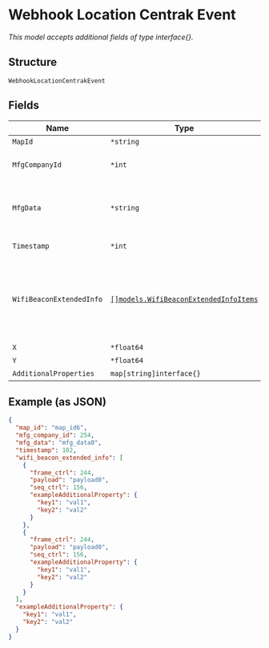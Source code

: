 
# Webhook Location Centrak Event

*This model accepts additional fields of type interface{}.*

## Structure

`WebhookLocationCentrakEvent`

## Fields

| Name | Type | Tags | Description |
|  --- | --- | --- | --- |
| `MapId` | `*string` | Optional | map id |
| `MfgCompanyId` | `*int` | Optional | optional, BLE manufacturing company ID |
| `MfgData` | `*string` | Optional | optional, BLE manufacturing data in hex byte-string format (i.e. “112233AABBCC”) |
| `Timestamp` | `*int` | Optional | timestamp of the event, epoch |
| `WifiBeaconExtendedInfo` | [`[]models.WifiBeaconExtendedInfoItems`](../../doc/models/wifi-beacon-extended-info-items.md) | Optional | optional, list of extended beacon info packets heard from the client, frame and sequence control included with the payload |
| `X` | `*float64` | Optional | x, in meter |
| `Y` | `*float64` | Optional | y, in meter |
| `AdditionalProperties` | `map[string]interface{}` | Optional | - |

## Example (as JSON)

```json
{
  "map_id": "map_id6",
  "mfg_company_id": 254,
  "mfg_data": "mfg_data0",
  "timestamp": 102,
  "wifi_beacon_extended_info": [
    {
      "frame_ctrl": 244,
      "payload": "payload0",
      "seq_ctrl": 156,
      "exampleAdditionalProperty": {
        "key1": "val1",
        "key2": "val2"
      }
    },
    {
      "frame_ctrl": 244,
      "payload": "payload0",
      "seq_ctrl": 156,
      "exampleAdditionalProperty": {
        "key1": "val1",
        "key2": "val2"
      }
    }
  ],
  "exampleAdditionalProperty": {
    "key1": "val1",
    "key2": "val2"
  }
}
```

